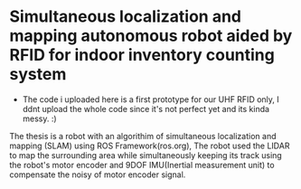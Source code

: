 # Simultaneous localization and mapping autonomous robot aided by RFID for indoor inventory counting system

* The code i uploaded here is a first prototype for our UHF RFID only, I ddnt upload the whole code since it's not perfect yet and its kinda messy. :)

The thesis is a robot with an algorithim of simultaneous localization and mapping (SLAM) using ROS Framework(ros.org),
The robot used the LIDAR to map the surrounding area while simultaneously keeping its track using the robot's motor encoder 
and 9DOF IMU(Inertial measurement unit) to compensate the noisy of motor encoder signal.

